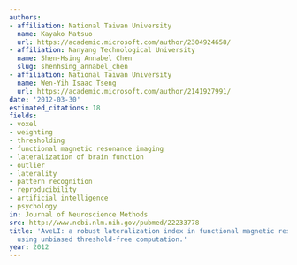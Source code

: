 ```yaml
---
authors:
- affiliation: National Taiwan University
  name: Kayako Matsuo
  url: https://academic.microsoft.com/author/2304924658/
- affiliation: Nanyang Technological University
  name: Shen-Hsing Annabel Chen
  slug: shenhsing_annabel_chen
- affiliation: National Taiwan University
  name: Wen-Yih Isaac Tseng
  url: https://academic.microsoft.com/author/2141927991/
date: '2012-03-30'
estimated_citations: 18
fields:
- voxel
- weighting
- thresholding
- functional magnetic resonance imaging
- lateralization of brain function
- outlier
- laterality
- pattern recognition
- reproducibility
- artificial intelligence
- psychology
in: Journal of Neuroscience Methods
src: http://www.ncbi.nlm.nih.gov/pubmed/22233778
title: 'AveLI: a robust lateralization index in functional magnetic resonance imaging
  using unbiased threshold-free computation.'
year: 2012
---
```

